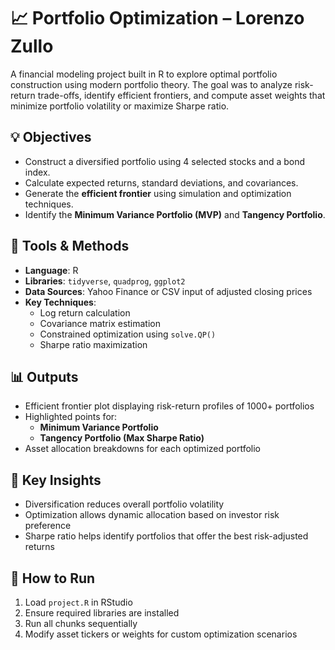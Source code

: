 # 📈 Portfolio Optimization – Lorenzo Zullo

A financial modeling project built in R to explore optimal portfolio construction using modern portfolio theory. The goal was to analyze risk-return trade-offs, identify efficient frontiers, and compute asset weights that minimize portfolio volatility or maximize Sharpe ratio.

## 💡 Objectives
- Construct a diversified portfolio using 4 selected stocks and a bond index.
- Calculate expected returns, standard deviations, and covariances.
- Generate the **efficient frontier** using simulation and optimization techniques.
- Identify the **Minimum Variance Portfolio (MVP)** and **Tangency Portfolio**.

## 🧰 Tools & Methods
- **Language**: R  
- **Libraries**: `tidyverse`, `quadprog`, `ggplot2`  
- **Data Sources**: Yahoo Finance or CSV input of adjusted closing prices  
- **Key Techniques**:
  - Log return calculation  
  - Covariance matrix estimation  
  - Constrained optimization using `solve.QP()`  
  - Sharpe ratio maximization

## 📊 Outputs
- Efficient frontier plot displaying risk-return profiles of 1000+ portfolios
- Highlighted points for:
  - **Minimum Variance Portfolio**
  - **Tangency Portfolio (Max Sharpe Ratio)**
- Asset allocation breakdowns for each optimized portfolio

## 🧠 Key Insights
- Diversification reduces overall portfolio volatility
- Optimization allows dynamic allocation based on investor risk preference
- Sharpe ratio helps identify portfolios that offer the best risk-adjusted returns

## 🚀 How to Run
1. Load `project.R` in RStudio  
2. Ensure required libraries are installed  
3. Run all chunks sequentially  
4. Modify asset tickers or weights for custom optimization scenarios

